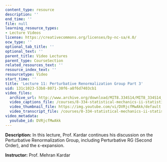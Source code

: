 ```yaml
---
content_type: resource
description: ''
end_time: ''
file: null
learning_resource_types:
- Lecture Videos
license: https://creativecommons.org/licenses/by-nc-sa/4.0/
ocw_type: ''
optional_tab_title: ''
optional_text: ''
parent_title: Video Lectures
parent_type: CourseSection
related_resources_text: ''
resource_index_text: ''
resourcetype: Video
start_time: ''
title: 'Lecture 11: Perturbative Renormalization Group Part 3'
uid: 131c1023-53b8-8071-30f6-a8f6d7403cb1
video_files:
  archive_url: http://www.archive.org/download/MIT8.334S14/MIT8_334S14_lec11_300k.mp4
  video_captions_file: /courses/8-334-statistical-mechanics-ii-statistical-physics-of-fields-spring-2014/0808a06f14cc5d29bca309103a3e0cd2_DVRjcfMwAkk.vtt
  video_thumbnail_file: https://img.youtube.com/vi/DVRjcfMwAkk/default.jpg
  video_transcript_file: /courses/8-334-statistical-mechanics-ii-statistical-physics-of-fields-spring-2014/68368de4e0c7fe694ee2c7d7d7a3d0a8_DVRjcfMwAkk.pdf
video_metadata:
  youtube_id: DVRjcfMwAkk
---
```


**Description:** In this lecture, Prof. Kardar continues his discussion on the Perturbative Renormalization Group, including Perturbative RG (Second Order), and the ε-expansion.

**Instructor:** Prof. Mehran Kardar

